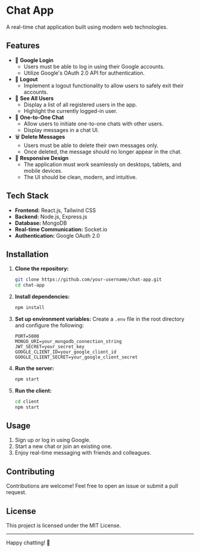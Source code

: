 # Chat App

A real-time chat application built using modern web technologies.

## Features

- 🚀 **Google Login**
  - Users must be able to log in using their Google accounts.
  - Utilize Google's OAuth 2.0 API for authentication.
- 🔐 **Logout**
  - Implement a logout functionality to allow users to safely exit their accounts.
- 👥 **See All Users**
  - Display a list of all registered users in the app.
  - Highlight the currently logged-in user.
- 💬 **One-to-One Chat**
  - Allow users to initiate one-to-one chats with other users.
  - Display messages in a chat UI.
- 🗑️ **Delete Messages**
  - Users must be able to delete their own messages only.
  - Once deleted, the message should no longer appear in the chat.
- 📱 **Responsive Design**
  - The application must work seamlessly on desktops, tablets, and mobile devices.
  - The UI should be clean, modern, and intuitive.

## Tech Stack

- **Frontend:** React.js, Tailwind CSS
- **Backend:** Node.js, Express.js
- **Database:** MongoDB
- **Real-time Communication:** Socket.io
- **Authentication:** Google OAuth 2.0

## Installation

1. **Clone the repository:**
   ```bash
   git clone https://github.com/your-username/chat-app.git
   cd chat-app
   ```
2. **Install dependencies:**
   ```bash
   npm install
   ```
3. **Set up environment variables:**
   Create a `.env` file in the root directory and configure the following:
   ```env
   PORT=5000
   MONGO_URI=your_mongodb_connection_string
   JWT_SECRET=your_secret_key
   GOOGLE_CLIENT_ID=your_google_client_id
   GOOGLE_CLIENT_SECRET=your_google_client_secret
   ```
4. **Run the server:**
   ```bash
   npm start
   ```
5. **Run the client:**
   ```bash
   cd client
   npm start
   ```

## Usage

1. Sign up or log in using Google.
2. Start a new chat or join an existing one.
3. Enjoy real-time messaging with friends and colleagues.

## Contributing

Contributions are welcome! Feel free to open an issue or submit a pull request.

## License

This project is licensed under the MIT License.

---

Happy chatting! 🚀
